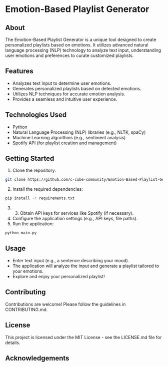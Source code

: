 # Emotion-Based Playlist Generator

## About
The Emotion-Based Playlist Generator is a unique tool designed to create personalized playlists based on emotions. It utilizes advanced natural language processing (NLP) technology to analyze text input, understanding user emotions and preferences to curate customized playlists.

## Features
- Analyzes text input to determine user emotions.
- Generates personalized playlists based on detected emotions.
- Utilizes NLP techniques for accurate emotion analysis.
- Provides a seamless and intuitive user experience.

## Technologies Used
- Python
- Natural Language Processing (NLP) libraries (e.g., NLTK, spaCy)
- Machine Learning algorithms (e.g., sentiment analysis)
- Spotify API (for playlist creation and management)

## Getting Started
1. Clone the repository:
```bash
git clone https://github.com/c-cube-community/Emotion-Based-Playlist-Generator.git
```
2. Install the required dependencies:
```bash
pip install -r requirements.txt
```
3. 3. Obtain API keys for services like Spotify (if necessary).
4. Configure the application settings (e.g., API keys, file paths).
5. Run the application:
```bash
python main.py
```

## Usage
- Enter text input (e.g., a sentence describing your mood).
- The application will analyze the input and generate a playlist tailored to your emotions.
- Explore and enjoy your personalized playlist!

## Contributing
Contributions are welcome! Please follow the guidelines in CONTRIBUTING.md.

## License
This project is licensed under the MIT License - see the LICENSE.md file for details.

## Acknowledgements

